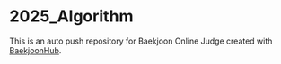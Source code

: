 # 2025_Algorithm
This is an auto push repository for Baekjoon Online Judge created with [BaekjoonHub](https://github.com/BaekjoonHub/BaekjoonHub).
